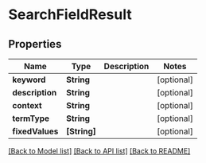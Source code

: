 # SearchFieldResult

## Properties
Name | Type | Description | Notes
------------ | ------------- | ------------- | -------------
**keyword** | **String** |  | [optional] 
**description** | **String** |  | [optional] 
**context** | **String** |  | [optional] 
**termType** | **String** |  | [optional] 
**fixedValues** | **[String]** |  | [optional] 

[[Back to Model list]](../README.md#documentation-for-models) [[Back to API list]](../README.md#documentation-for-api-endpoints) [[Back to README]](../README.md)


